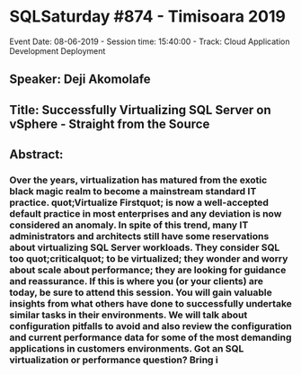 # SQLSaturday #874 - Timisoara 2019
Event Date: 08-06-2019 - Session time: 15:40:00 - Track: Cloud Application Development  Deployment
## Speaker: Deji Akomolafe
## Title: Successfully Virtualizing SQL Server on vSphere - Straight from the Source
## Abstract:
### Over the years, virtualization has matured from the exotic black magic realm to become a mainstream standard IT practice. quot;Virtualize Firstquot; is now a well-accepted default practice in most enterprises and any deviation is now considered an anomaly. In spite of this trend, many IT administrators and architects still have some reservations about virtualizing SQL Server workloads. They consider SQL too quot;criticalquot; to be virtualized; they wonder and worry about scale about performance; they are looking for guidance and reassurance. If this is where you (or your clients) are today, be sure to attend this session. You will gain valuable insights from what others have done to successfully undertake similar tasks in their environments. We will talk about configuration pitfalls to avoid and also review the configuration and current performance data for some of the most demanding applications in customers environments. Got an SQL virtualization or performance question? Bring i

